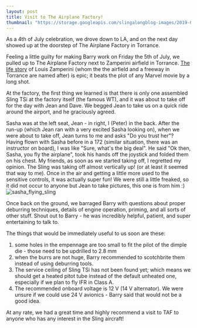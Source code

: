 ```yaml
---
layout: post
title: Visit to The Airplane Factory!
thumbnail: "https://storage.googleapis.com/slingalongblog-images/2019-07-05-sasha_in_sling_thumb.jpg"
---
```


As a 4th of July celebration, we drove down to LA, and on the next day showed up at the doorstep of The Airplane Factory in Torrance. 

Feeling a little guilty for making Barry work on Friday the 5th of July, we pulled up to The Airplane Factory next to Zamperini airfield
in Torrance. [The life story](https://en.wikipedia.org/wiki/Louis_Zamperini) of Louis Zamperini (whom the the airfield and a freeway in Torrance are named after) is epic; 
it beats the plot of any Marvel movie by a long shot. 

At the factory, the first thing we learned is that there is only one assembled Sling TSi at the factory itself (the famous WT), and it was about to take off for the day with Jean and Dave. We begged Jean to take
us on a quick ride around the airport, and he graciously agreed.

Sasha was at the left seat, Jean - in right, I (Peter) in the back. After the run-up (which Jean ran with a very excited Sasha looking on), when we were about to take off, Jean turns to me and asks "Do you trust her"? 
Having flown with Sasha before in a 172 (similar situation, there was an instructor on board), I was like "Sure, what's the big deal". He said "Ok then, Sasha, you fly the airplane", took his hands off the joystick and folded them on his chest. My friends, as soon as we started taking off, I regretted my opinion. 
The Sling was taking off almost vertically up! (or at least it seemed that way to me). 
Once in the air and getting a little more used to the sensitive controls, it was actually super fun! We were still a little freaked, so it did not occur to anyone but Jean to take pictures, this one is from him :) 
![sasha_flying_sling](https://lh3.googleusercontent.com/-vPUkFFnNiSE/XSA1Jo4FWAI/AAAAAAAAZ18/-7fZb40NNRUuywdYklEkXRNhsm1Jz7SqACK8BGAs/s0/2019-07-05.jpg) 

Once back on the ground, we barraged Barry with questions about proper deburring techniques, details of engine operation, priming, and all sorts of other stuff. Shout out to Barry - he was incredibly helpful, patient, and super entertaining to talk to.

The things that would be immediately useful to us soon are these:

1. some holes in the empennage are too small to fit the pilot of the dimple die - those need to be updrilled to 2.8 mm
2. when the burrs are not huge, Barry recommended to scotchbrite them instead of using deburring tools.
3. The service ceiling of Sling TSi has not been found yet; which means we should get a heated pitot tube instead of the default unheated one, especially if we plan to fly IFR in Class A. 
4. The recommended onboard voltage is 12 V (14 V alternator). We were unsure if we could use 24 V avionics - Barry said that would not be a good idea.

At any rate, we had a great time and highly recommend a visit to TAF to anyone who has any interest in the Sling aircraft!

